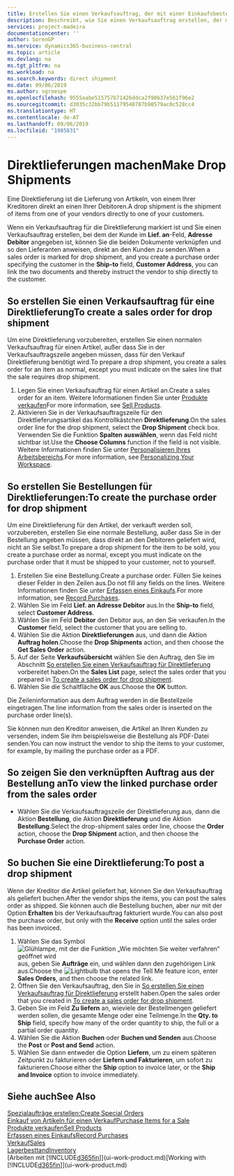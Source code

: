 ```yaml
---
title: Erstellen Sie einen Verkaufsauftrag, der mit einer Einkaufsbestellung für eine direkte Lieferung verknüpft ist | Microsoft Docs
description: Beschreibt, wie Sie einen Verkaufsauftrag erstellen, der mit einer Bestellung verknüpft ist, um sicherzustellen, dass die Artikel vom Kreditor direkt an den Debitor versendet werden
services: project-madeira
documentationcenter: ''
author: SorenGP
ms.service: dynamics365-business-central
ms.topic: article
ms.devlang: na
ms.tgt_pltfrm: na
ms.workload: na
ms.search.keywords: direct shipment
ms.date: 09/06/2019
ms.author: sgroespe
ms.openlocfilehash: 9555aabe515757b71426ddca2f90b37e561f96e2
ms.sourcegitcommit: d3035c32bb79b51179540787b98579ac0c528cc4
ms.translationtype: HT
ms.contentlocale: de-AT
ms.lasthandoff: 09/06/2019
ms.locfileid: "1985831"
---
```

# <a name="make-drop-shipments"></a><span data-ttu-id="297c1-103">Direktlieferungen machen</span><span class="sxs-lookup"><span data-stu-id="297c1-103">Make Drop Shipments</span></span>
<span data-ttu-id="297c1-104">Eine Direktlieferung ist die Lieferung von Artikeln, von einem Ihrer Kreditoren direkt an einen Ihrer Debitoren.</span><span class="sxs-lookup"><span data-stu-id="297c1-104">A drop shipment is the shipment of items from one of your vendors directly to one of your customers.</span></span>

<span data-ttu-id="297c1-105">Wenn ein Verkaufsauftrag für die Direktlieferung markiert ist und Sie einen Verkaufsauftrag erstellen, bei dem der Kunde im **Lief. an**-Feld, **Adresse Debitor** angegeben ist, können Sie die beiden Dokumente verknüpfen und so den Lieferanten anweisen, direkt an den Kunden zu senden.</span><span class="sxs-lookup"><span data-stu-id="297c1-105">When a sales order is marked for drop shipment, and you create a purchase order specifying the customer in the **Ship-to** field, **Customer Address**, you can link the two documents and thereby instruct the vendor to ship directly to the customer.</span></span>

## <a name="to-create-a-sales-order-for-drop-shipment"></a><span data-ttu-id="297c1-106">So erstellen Sie einen Verkaufsauftrag für eine Direktlieferung</span><span class="sxs-lookup"><span data-stu-id="297c1-106">To create a sales order for drop shipment</span></span>
<span data-ttu-id="297c1-107">Um eine Direktlieferung vorzubereiten, erstellen Sie einen normalen Verkaufsauftrag für einen Artikel, außer dass Sie in der Verkaufsauftragszeile angeben müssen, dass für den Verkauf Direktlieferung benötigt wird.</span><span class="sxs-lookup"><span data-stu-id="297c1-107">To prepare a drop shipment, you create a sales order for an item as normal, except you must indicate on the sales line that the sale requires drop shipment.</span></span>

1. <span data-ttu-id="297c1-108">Legen Sie einen Verkaufsauftrag für einen Artikel an.</span><span class="sxs-lookup"><span data-stu-id="297c1-108">Create a sales order for an item.</span></span> <span data-ttu-id="297c1-109">Weitere Informationen finden Sie unter [Produkte verkaufen](sales-how-sell-products.md)</span><span class="sxs-lookup"><span data-stu-id="297c1-109">For more information, see [Sell Products](sales-how-sell-products.md).</span></span>
2. <span data-ttu-id="297c1-110">Aktivieren Sie in der Verkaufsauftragszeile für den Direktlieferungsartikel das Kontrollkästchen **Direktlieferung**.</span><span class="sxs-lookup"><span data-stu-id="297c1-110">On the sales order line for the drop shipment, select the **Drop Shipment** check box.</span></span> <span data-ttu-id="297c1-111">Verwenden Sie die Funktion **Spalten auswählen**, wenn das Feld nicht sichtbar ist.</span><span class="sxs-lookup"><span data-stu-id="297c1-111">Use the **Choose Columns** function if the field is not visible.</span></span> <span data-ttu-id="297c1-112">Weitere Informationen finden Sie unter [Personalisieren Ihres Arbeitsbereichs](ui-personalization-user.md).</span><span class="sxs-lookup"><span data-stu-id="297c1-112">For more information, see [Personalizing Your Workspace](ui-personalization-user.md).</span></span>

## <a name="to-create-the-purchase-order-for-drop-shipment"></a><span data-ttu-id="297c1-113">So erstellen Sie Bestellungen für Direktlieferungen:</span><span class="sxs-lookup"><span data-stu-id="297c1-113">To create the purchase order for drop shipment</span></span>
<span data-ttu-id="297c1-114">Um eine Direktlieferung für den Artikel, der verkauft werden soll, vorzubereiten, erstellen Sie eine normale Bestellung, außer dass Sie in der Bestellung angeben müssen, dass direkt an den Debitoren geliefert wird, nicht an Sie selbst.</span><span class="sxs-lookup"><span data-stu-id="297c1-114">To prepare a drop shipment for the item to be sold, you create a purchase order as normal, except you must indicate on the purchase order that it must be shipped to your customer, not to yourself.</span></span>

1. <span data-ttu-id="297c1-115">Erstellen Sie eine Bestellung.</span><span class="sxs-lookup"><span data-stu-id="297c1-115">Create a purchase order.</span></span> <span data-ttu-id="297c1-116">Füllen Sie keines dieser Felder in den Zeilen aus.</span><span class="sxs-lookup"><span data-stu-id="297c1-116">Do not fill any fields on the lines.</span></span> <span data-ttu-id="297c1-117">Weitere Informationen finden Sie unter [Erfassen eines Einkaufs](purchasing-how-record-purchases.md).</span><span class="sxs-lookup"><span data-stu-id="297c1-117">For more information, see [Record Purchases](purchasing-how-record-purchases.md).</span></span>
2. <span data-ttu-id="297c1-118">Wählen Sie im Feld **Lief. an** **Adresse Debitor** aus.</span><span class="sxs-lookup"><span data-stu-id="297c1-118">In the **Ship-to** field, select **Customer Address**.</span></span>
3. <span data-ttu-id="297c1-119">Wählen Sie im Feld **Debitor** den Debitor aus, an den Sie verkaufen.</span><span class="sxs-lookup"><span data-stu-id="297c1-119">In the **Customer** field, select the customer that you are selling to.</span></span>
3. <span data-ttu-id="297c1-120">Wählen Sie die Aktion **Direktlieferungen** aus, und dann die Aktion **Auftrag holen**.</span><span class="sxs-lookup"><span data-stu-id="297c1-120">Choose the **Drop Shipments** action, and then choose the **Get Sales Order** action.</span></span>
4. <span data-ttu-id="297c1-121">Auf der Seite **Verkaufsübersicht** wählen Sie den Auftrag, den Sie im Abschnitt [So erstellen Sie einen Verkaufsauftrag für Direktlieferung](sales-how-drop-shipment.md#to-create-a-sales-order-for-drop-shipment) vorbereitet haben.</span><span class="sxs-lookup"><span data-stu-id="297c1-121">On the **Sales List** page, select the sales order that you prepared in [To create a sales order for drop shipment](sales-how-drop-shipment.md#to-create-a-sales-order-for-drop-shipment).</span></span>
5. <span data-ttu-id="297c1-122">Wählen Sie die Schaltfläche **OK** aus.</span><span class="sxs-lookup"><span data-stu-id="297c1-122">Choose the **OK** button.</span></span>

<span data-ttu-id="297c1-123">Die Zeileninformation aus dem Auftrag werden in die Bestellzeile eingetragen.</span><span class="sxs-lookup"><span data-stu-id="297c1-123">The line information from the sales order is inserted on the purchase order line(s).</span></span>

<span data-ttu-id="297c1-124">Sie können nun den Kreditor anweisen, die Artikel an Ihren Kunden zu versenden, indem Sie ihm beispielsweise die Bestellung als PDF-Datei senden.</span><span class="sxs-lookup"><span data-stu-id="297c1-124">You can now instruct the vendor to ship the items to your customer, for example, by mailing the purchase order as a PDF.</span></span>     

## <a name="to-view-the-linked-purchase-order-from-the-sales-order"></a><span data-ttu-id="297c1-125">So zeigen Sie den verknüpften Auftrag aus der Bestellung an</span><span class="sxs-lookup"><span data-stu-id="297c1-125">To view the linked purchase order from the sales order</span></span>
* <span data-ttu-id="297c1-126">Wählen Sie die Verkaufsauftragszeile der Direktlieferung aus, dann die Aktion **Bestellung**, die Aktion **Direktlieferung** und die Aktion **Bestellung**.</span><span class="sxs-lookup"><span data-stu-id="297c1-126">Select the drop-shipment sales order line, choose the **Order** action, choose the **Drop Shipment** action, and then choose the **Purchase Order** action.</span></span>

## <a name="to-post-a-drop-shipment"></a><span data-ttu-id="297c1-127">So buchen Sie eine Direktlieferung:</span><span class="sxs-lookup"><span data-stu-id="297c1-127">To post a drop shipment</span></span>
<span data-ttu-id="297c1-128">Wenn der Kreditor die Artikel geliefert hat, können Sie den Verkaufsauftrag als geliefert buchen.</span><span class="sxs-lookup"><span data-stu-id="297c1-128">After the vendor ships the items, you can post the sales order as shipped.</span></span> <span data-ttu-id="297c1-129">Sie können auch die Bestellung buchen, aber nur mit der Option **Erhalten** bis der Verkaufsauftrag fakturiert wurde.</span><span class="sxs-lookup"><span data-stu-id="297c1-129">You can also post the purchase order, but only with the **Receive** option until the sales order has been invoiced.</span></span>

1. <span data-ttu-id="297c1-130">Wählen Sie das Symbol ![Glühlampe, mit der die Funktion „Wie möchten Sie weiter verfahren“ geöffnet wird](media/ui-search/search_small.png "Wie möchten Sie weiter verfahren?") aus, geben Sie **Aufträge** ein, und wählen dann den zugehörigen Link aus.</span><span class="sxs-lookup"><span data-stu-id="297c1-130">Choose the ![Lightbulb that opens the Tell Me feature](media/ui-search/search_small.png "Tell me what you want to do") icon, enter **Sales Orders**, and then choose the related link.</span></span>
2. <span data-ttu-id="297c1-131">Öffnen Sie den Verkaufsauftrag, den Sie in [So erstellen Sie einen Verkaufsauftrag für Direktlieferung]() erstellt haben.</span><span class="sxs-lookup"><span data-stu-id="297c1-131">Open the sales order that you created in [To create a sales order for drop shipment]().</span></span>
3. <span data-ttu-id="297c1-132">Geben Sie im Feld **Zu liefern** an, wieviele der Bestellmengen geliefert werden sollen, die gesamte Menge oder eine Teilmenge.</span><span class="sxs-lookup"><span data-stu-id="297c1-132">In the **Qty. to Ship** field, specify how many of the order quantity to ship, the full or a partial order quantity.</span></span>
4. <span data-ttu-id="297c1-133">Wählen Sie die Aktion **Buchen** oder **Buchen und Senden** aus.</span><span class="sxs-lookup"><span data-stu-id="297c1-133">Choose the **Post** or **Post and Send** action.</span></span>
5. <span data-ttu-id="297c1-134">Wählen Sie dann entweder die Option **Liefern**, um zu einem späteren Zeitpunkt zu fakturieren oder **Liefern und Fakturieren**, um sofort zu fakturieren.</span><span class="sxs-lookup"><span data-stu-id="297c1-134">Choose either the **Ship** option to invoice later, or the **Ship and Invoice** option to invoice immediately.</span></span>

## <a name="see-also"></a><span data-ttu-id="297c1-135">Siehe auch</span><span class="sxs-lookup"><span data-stu-id="297c1-135">See Also</span></span>
[<span data-ttu-id="297c1-136">Spezialaufträge erstellen:</span><span class="sxs-lookup"><span data-stu-id="297c1-136">Create Special Orders</span></span>](sales-how-to-create-special-orders.md)  
[<span data-ttu-id="297c1-137">Einkauf von Artikeln für einen Verkauf</span><span class="sxs-lookup"><span data-stu-id="297c1-137">Purchase Items for a Sale</span></span>](purchasing-how-purchase-products-sale.md)  
[<span data-ttu-id="297c1-138">Produkte verkaufen</span><span class="sxs-lookup"><span data-stu-id="297c1-138">Sell Products</span></span>](sales-how-sell-products.md)  
[<span data-ttu-id="297c1-139">Erfassen eines Einkaufs</span><span class="sxs-lookup"><span data-stu-id="297c1-139">Record Purchases</span></span>](purchasing-how-record-purchases.md)  
[<span data-ttu-id="297c1-140">Verkauf</span><span class="sxs-lookup"><span data-stu-id="297c1-140">Sales</span></span>](sales-manage-sales.md)  
[<span data-ttu-id="297c1-141">Lagerbesttand</span><span class="sxs-lookup"><span data-stu-id="297c1-141">Inventory</span></span>](inventory-manage-inventory.md)  
<span data-ttu-id="297c1-142">[Arbeiten mit [!INCLUDE[d365fin](includes/d365fin_md.md)]](ui-work-product.md)</span><span class="sxs-lookup"><span data-stu-id="297c1-142">[Working with [!INCLUDE[d365fin](includes/d365fin_md.md)]](ui-work-product.md)</span></span>
